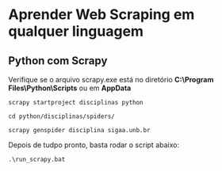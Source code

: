# Aprender Web Scraping em qualquer linguagem


## Python com Scrapy

Verifique se o arquivo scrapy.exe está no diretório **C:\Program Files\Python\Scripts** ou em **AppData**

```{cmd}
scrapy startproject disciplinas python
```
```{cmd}
cd python/disciplinas/spiders/
```
```{cmd}
scrapy genspider disciplina sigaa.unb.br
```

Depois de tudpo pronto, basta rodar o script abaixo:

```{cmd}
.\run_scrapy.bat
```

